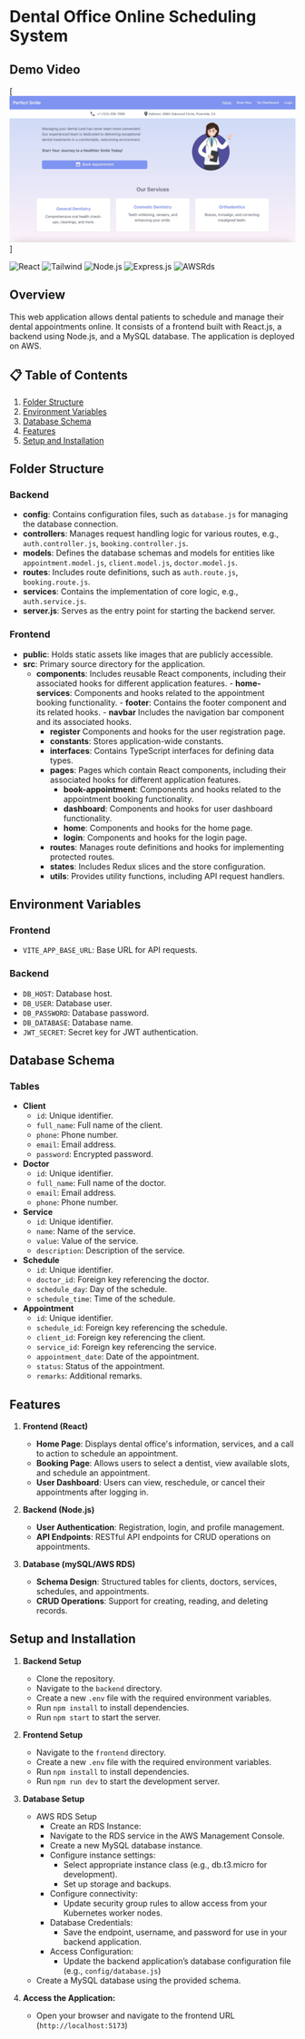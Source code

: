 # Dental Office Online Scheduling System

## Demo Video
[![Dental Office Online Scheduling System Video Demo](https://github.com/jessicajocson/dental-scheduling-web-app/blob/main/web-app.jpeg)]

![React](https://img.shields.io/badge/React-20232A?style=for-the-badge&logo=react&logoColor=61DAFB) ![Tailwind](https://img.shields.io/badge/-Tailwind_CSS-black?style=for-the-badge&logoColor=white&logo=tailwindcss&color=06B6D4) ![Node.js](https://img.shields.io/badge/Node.js-43853D?style=for-the-badge&logo=node.js&logoColor=white) ![Express.js](https://img.shields.io/badge/Express.js-000000?style=for-the-badge&logo=express&logoColor=white) ![AWSRds](https://img.shields.io/badge/AWS_RDS-MySQL-FF9900?style=for-the-badge&logo=mysql&logoColor=white) 

## Overview

This web application allows dental patients to schedule and manage their dental appointments online. It consists of a frontend built with React.js, a backend using Node.js, and a MySQL database. The application is deployed on AWS.


## 📋 <a name="table">Table of Contents</a>

1. [Folder Structure](#folder-structure)
2. [Environment Variables](#environment-variables)
3. [Database Schema](#database-schema)
4. [Features](#features)
5. [Setup and Installation](#setup-and-installation)

## Folder Structure

### Backend

- **config**: Contains configuration files, such as `database.js` for managing the database connection.
- **controllers**: Manages request handling logic for various routes, e.g., `auth.controller.js`, `booking.controller.js`.
- **models**: Defines the database schemas and models for entities like `appointment.model.js`, `client.model.js`, `doctor.model.js`.
- **routes**: Includes route definitions, such as `auth.route.js`, `booking.route.js`.
- **services**: Contains the implementation of core logic, e.g., `auth.service.js`.
- **server.js**: Serves as the entry point for starting the backend server.

### Frontend

- **public**: Holds static assets like images that are publicly accessible.
- **src**: Primary source directory for the application.
  - **components**: Includes reusable React components, including their associated hooks for different application features.
        - **home-services**: Components and hooks related to the appointment booking functionality.
        - **footer**: Contains the footer component and its related hooks.
        - **navbar** Includes the navigation bar component and its associated hooks.
    - **register** Components and hooks for the user registration page.
    - **constants**: Stores application-wide constants.
    - **interfaces**: Contains TypeScript interfaces for defining data types.
    - **pages**: Pages which contain React components, including their associated hooks for different application features.
        - **book-appointment**: Components and hooks related to the appointment booking functionality.
        - **dashboard**: Components and hooks for user dashboard functionality.
        - **home**: Components and hooks for the home page.
        - **login**: Components and hooks for the login page.
    - **routes**: Manages route definitions and hooks for implementing protected routes.
    - **states**: Includes Redux slices and the store configuration.
    - **utils**:  Provides utility functions, including API request handlers.

## Environment Variables

### Frontend

- `VITE_APP_BASE_URL`: Base URL for API requests.

### Backend

- `DB_HOST`: Database host.
- `DB_USER`: Database user.
- `DB_PASSWORD`: Database password.
- `DB_DATABASE`: Database name.
- `JWT_SECRET`: Secret key for JWT authentication.

## Database Schema

### Tables

- **Client**
  - `id`: Unique identifier.
  - `full_name`: Full name of the client.
  - `phone`: Phone number.
  - `email`: Email address.
  - `password`: Encrypted password.
- **Doctor**
  - `id`: Unique identifier.
  - `full_name`: Full name of the doctor.
  - `email`: Email address.
  - `phone`: Phone number.
- **Service**
  - `id`: Unique identifier.
  - `name`: Name of the service.
  - `value`: Value of the service.
  - `description`: Description of the service.
- **Schedule**
  - `id`: Unique identifier.
  - `doctor_id`: Foreign key referencing the doctor.
  - `schedule_day`: Day of the schedule.
  - `schedule_time`: Time of the schedule.
- **Appointment**
  - `id`: Unique identifier.
  - `schedule_id`: Foreign key referencing the schedule.
  - `client_id`: Foreign key referencing the client.
  - `service_id`: Foreign key referencing the service.
  - `appointment_date`: Date of the appointment.
  - `status`: Status of the appointment.
  - `remarks`: Additional remarks.

## Features

1. **Frontend (React)**

   - **Home Page**: Displays dental office's information, services, and a call to action to schedule an appointment.
   - **Booking Page**: Allows users to select a dentist, view available slots, and schedule an appointment.
   - **User Dashboard**: Users can view, reschedule, or cancel their appointments after logging in.

2. **Backend (Node.js)**

   - **User Authentication**: Registration, login, and profile management.
   - **API Endpoints**: RESTful API endpoints for CRUD operations on appointments.

3. **Database (mySQL/AWS RDS)**
   - **Schema Design**: Structured tables for clients, doctors, services, schedules, and appointments.
   - **CRUD Operations**: Support for creating, reading, and deleting records.


## Setup and Installation

1. **Backend Setup**

   - Clone the repository.
   - Navigate to the `backend` directory.
   - Create a new `.env` file with the required environment variables.
   - Run `npm install` to install dependencies.
   - Run `npm start` to start the server.

2. **Frontend Setup**

   - Navigate to the `frontend` directory.
   - Create a new `.env` file with the required environment variables.
   - Run `npm install` to install dependencies.
   - Run `npm run dev` to start the development server.

3. **Database Setup**

   - AWS RDS Setup
        - Create an RDS Instance:
        - Navigate to the RDS service in the AWS Management Console.
        - Create a new MySQL database instance.
        - Configure instance settings:
            - Select appropriate instance class (e.g., db.t3.micro for development).
            - Set up storage and backups.
        - Configure connectivity:
            - Update security group rules to allow access from your Kubernetes worker nodes.
        - Database Credentials:
            - Save the endpoint, username, and password for use in your backend application.
        - Access Configuration:
            - Update the backend application’s database configuration file (e.g., `config/database.js`)
    - Create a MySQL database using the provided schema.

4. **Access the Application:**

   - Open your browser and navigate to the frontend URL (`http://localhost:5173`)
